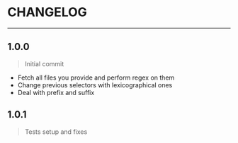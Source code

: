 # CHANGELOG 
----------------

## 1.0.0 
> Initial commit

+ Fetch all files you provide and perform regex on them
+ Change previous selectors with lexicographical ones
+ Deal with prefix and suffix

## 1.0.1
> Tests setup and fixes


